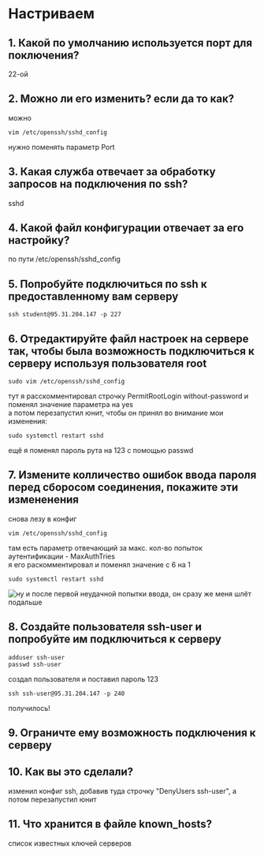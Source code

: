 # Настриваем

## 1. Какой по умолчанию используется порт для поключения?  
22-ой
## 2. Можно ли его изменить? если да то как?  
можно  
```
vim /etc/openssh/sshd_config
```
нужно поменять параметр Port  
## 3. Какая служба отвечает за обработку запросов на подключения по ssh?  
sshd  
## 4. Какой файл конфигурации отвечает за его настройку?
по пути /etc/openssh/sshd_config
## 5. Попробуйте подключиться по ssh к предоставленному вам серверу
```
ssh student@95.31.204.147 -p 227
```
## 6. Отредактируйте файл настроек на сервере так, чтобы была возможность подключиться к серверу используя пользователя root
```
sudo vim /etc/openssh/sshd_config
```
тут я расскомментировал строчку PermitRootLogin without-password и поменял значение параметра на yes  
а потом перезапустил юнит, чтобы он принял во внимание мои изменения:
```
sudo systemctl restart sshd
```
ещё я поменял пароль рута на 123 с помощью passwd
## 7. Измените колличество ошибок ввода пароля перед сборосом соединения, покажите эти измененения
снова лезу в конфиг
```
vim /etc/openssh/sshd_config
```
там есть параметр отвечающий за макс. кол-во попыток аутентификации - MaxAuthTries  
я его раскомментировал и поменял значение с 6 на 1  
```
sudo systemctl restart sshd
```
![ну и после первой неудачной попытки ввода, он сразу же меня шлёт подальше](https://github.com/user-attachments/assets/e28aa3e7-85df-4f9b-b228-415316211115)
## 8. Создайте пользователя ssh-user и попробуйте им подключиться к серверу
```
adduser ssh-user
passwd ssh-user
```
создал пользователя и поставил пароль 123
```
ssh ssh-user@95.31.204.147 -p 240
```
получилось!
## 9. Ограничте ему возможность подключения к серверу
## 10. Как вы это сделали?
изменил конфиг ssh, добавив туда строчку "DenyUsers ssh-user", а потом перезапустил юнит
## 11. Что хранится в файле known_hosts?
список известных ключей серверов
